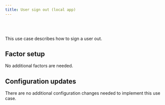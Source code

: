 ```yaml
---
title: User sign out (local app)
---
```


<div class="oie-embedded-sdk">

<ApiLifecycle access="ie" /><br>
<ApiLifecycle access="Limited GA" /><br>

<StackSelector class="cleaner-selector"/>

This use case describes how to sign a user out.

## Factor setup

No additional factors are needed.

## Configuration updates

There are no additional configuration changes needed to implement this use case.

<StackSelector snippet="summaryofsteps" noSelector />

<StackSelector snippet="integrationsteps" noSelector />

</div>
